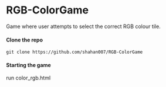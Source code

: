 # RGB-ColorGame
Game where user attempts to select the correct RGB colour tile.


#### Clone the repo
`git clone https://github.com/shahan007/RGB-ColorGame`

#### Starting the game
run color_rgb.html
